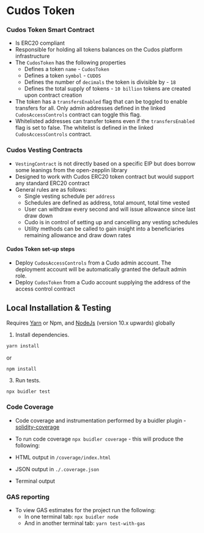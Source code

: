 # Cudos Token

### Cudos Token Smart Contract

* Is ERC20 compliant	
* Responsible for holding all tokens balances on the Cudos platform infrastructure	
* The `CudosToken` has the following properties	
  * Defines a token `name` - `CudosToken`	
  * Defines a token `symbol` - `CUDOS`	
  * Defines the number of `decimals` the token is divisible by - `18`	
  * Defines the total supply of tokens - `10 billion` tokens are created upon contract creation	
* The token has a `transfersEnabled` flag that can be toggled to enable transfers for all. Only admin addresses defined in the linked `CudosAccessControls` contract can toggle this flag.	
* Whitelisted addresses can transfer tokens even if the `transfersEnabled` flag is set to false. The whitelist is defined in the linked `CudosAccessControls` contract.	

### Cudos Vesting Contracts

* `VestingContract` is not directly based on a specific EIP but does borrow some leanings from the open-zepplin library
* Designed to work with Cudos ERC20 token contract but would support any standard ERC20 contract
* General rules are as follows:
    * Single vesting schedule per `address`
    * Schedules are defined as address, total amount, total time vested
    * User can withdraw every second and will issue allowance since last draw down
    * Cudo is in control of setting up and cancelling any vesting schedules
    * Utility methods can be called to gain insight into a beneficiaries remaining allowance and draw down rates

#### Cudos Token set-up steps

* Deploy `CudosAccessControls` from a Cudo admin account. The deployment account will be automatically granted the default admin role. 
* Deploy `CudosToken` from a Cudo account supplying the address of the access control contract 
           
## Local Installation & Testing	

Requires [Yarn](https://yarnpkg.com/en/docs/install#mac-stable) or Npm, and [NodeJs](https://nodejs.org/en/) (version 10.x upwards) globally

1. Install dependencies.	

```bash	
yarn install	
```

or

```
npm install
```
3. Run tests. 	
```bash	
npx buidler test
```

### Code Coverage	

* Code coverage and instrumentation performed by a buidler plugin - [solidity-coverage](https://github.com/sc-forks/solidity-coverage)	

* To run code coverage `npx buidler coverage` - this will produce the following:	
* HTML output in `/coverage/index.html`	
* JSON output in `./.coverage.json`	
* Terminal output

### GAS reporting

* To view GAS estimates for the project run the following:
    * In one terminal tab: `npx buidler node`
    * And in another terminal tab: `yarn test-with-gas`
